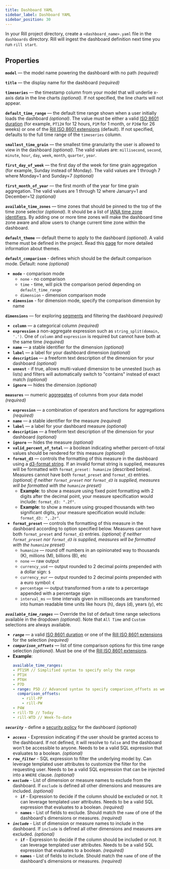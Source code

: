 ```yaml
---
title: Dashboard YAML
sidebar_label: Dashboard YAML
sidebar_position: 30
---
```


In your Rill project directory, create a `<dashboard_name>.yaml` file in the `dashboards` directory. Rill will ingest the dashboard definition next time you run `rill start`.

## Properties

**`model`** — the model name powering the dashboard with no path _(required)_

**`title`** — the display name for the dashboard _(required)_

**`timeseries`** — the timestamp column from your model that will underlie x-axis data in the line charts _(optional)_. If not specified, the line charts will not appear.

**`default_time_range`** — the default time range shown when a user initially loads the dashboard _(optional)_. The value must be either a valid [ISO 8601 duration](https://en.wikipedia.org/wiki/ISO_8601#Durations) (for example, `PT12H` for 12 hours, `P1M` for 1 month, or `P26W` for 26 weeks) or one of the [Rill ISO 8601 extensions](../rill-iso-extensions.md#extensions) (default). If not specified, defaults to the full time range of the `timeseries` column.

**`smallest_time_grain`** — the smallest time granularity the user is allowed to view in the dashboard _(optional)_. The valid values are: `millisecond`, `second`, `minute`, `hour`, `day`, `week`, `month`, `quarter`, `year`.

**`first_day_of_week`** — the first day of the week for time grain aggregation (for example, Sunday instead of Monday). The valid values are 1 through 7 where Monday=1 and Sunday=7 _(optional)_

**`first_month_of_year`** — the first month of the year for time grain aggregation. The valid values are 1 through 12 where January=1 and December=12 _(optional)_

**`available_time_zones`** — time zones that should be pinned to the top of the time zone selector _(optional)_. It should be a list of [IANA time zone identifiers](https://en.wikipedia.org/wiki/List_of_tz_database_time_zones). By adding one or more time zones will make the dashboard time zone aware and allow users to change current time zone within the dashboard.

**`default_theme`** — default theme to apply to the dashboard _(optional)_. A valid theme must be defined in the project. Read this [page](./themes.md) for more detailed information about themes.

**`default_comparison`** - defines which should be the default comparison mode. Default: none _(optional)_
  - **`mode`** - comparison mode
    - `none` - no comparison
    - `time` - time, will pick the comparison period depending on `default_time_range`
    - `dimension` - dimension comparison mode
  - **`dimension`** - for dimension mode, specify the comparison dimension by name

**`dimensions`** — for exploring [segments](../../develop/metrics-dashboard#dimensions) and filtering the dashboard _(required)_
  - **`column`** — a categorical column _(required)_ 
  - **`expression`** a non-aggregate expression such as `string_split(domain, '.')`. One of `column` and `expression` is required but cannot have both at the same time _(required)_
  - **`name`** — a stable identifier for the dimension _(optional)_
  - **`label`** — a label for your dashboard dimension _(optional)_ 
  - **`description`** — a freeform text description of the dimension for your dashboard _(optional)_
  - **`unnest`** - if true, allows multi-valued dimension to be unnested (such as lists) and filters will automatically switch to "contains" instead of exact match _(optional)_
  - **`ignore`** — hides the dimension _(optional)_ 

**`measures`** — numeric [aggregates](../../develop/metrics-dashboard#measures) of columns from your data model  _(required)_
  - **`expression`** — a combination of operators and functions for aggregations _(required)_ 
  - **`name`** — a stable identifier for the measure _(required)_
  - **`label`** — a label for your dashboard measure _(optional)_ 
  - **`description`** — a freeform text description of the dimension for your dashboard _(optional)_ 
  - **`ignore`** — hides the measure _(optional)_ 
  - **`valid_percent_of_total`** — a boolean indicating whether percent-of-total values should be rendered for this measure _(optional)_ 
  - **`format_d3`** — controls the formatting of this measure in the dashboard using a [d3-format string](https://d3js.org/d3-format). If an invalid format string is supplied, measures will be formatted with `format_preset: humanize` (described below). Measures cannot have both `format_preset` and `format_d3` entries. _(optional; if neither `format_preset` nor `format_d3` is supplied, measures will be formatted with the `humanize` preset)_
    - **Example**: to show a measure using fixed point formatting with 2 digits after the decimal point, your measure specification would include: `format_d3: ".2f"`.
    - **Example**: to show a measure using grouped thousands with two significant digits, your measure specification would include: `format_d3: ",.2r"`.
  - **`format_preset`** — controls the formatting of this measure in the dashboard according to option specified below. Measures cannot have both `format_preset` and `format_d3` entries. _(optional; if neither `format_preset` nor `format_d3` is supplied, measures will be formatted with the `humanize` preset)_
    - `humanize` — round off numbers in an opinionated way to thousands (K), millions (M), billions (B), etc
    - `none` — raw output
    - `currency_usd` —  output rounded to 2 decimal points prepended with a dollar sign: `$`
    - `currency_eur` —  output rounded to 2 decimal points prepended with a euro symbol: `€`
    - `percentage` — output transformed from a rate to a percentage appended with a percentage sign
    - `interval_ms` — time intervals given in milliseconds are transformed into human readable time units like hours (h), days (d), years (y), etc

_**`available_time_ranges`**_ — Override the list of default time range selections available in the dropdown _(optional)_. Note that `All Time` and `Custom` selections are always available.
  - _**`range`**_ — a valid [ISO 8601 duration](https://en.wikipedia.org/wiki/ISO_8601#Durations) or one of the [Rill ISO 8601 extensions](../rill-iso-extensions.md#extensions) for the selection _(required)_
  - _**`comparison_offsets`**_ — list of time comparison options for this time range selection _(optional)_. Must be one of the [Rill ISO 8601 extensions](../rill-iso-extensions.md#extensions).
  - **Example**:
    ```yaml
    available_time_ranges:
    - PT15M // Simplified syntax to specify only the range
    - PT1H
    - PT6H
    - P7D
    - range: P5D // Advanced syntax to specify comparison_offsets as well
      comparison_offsets:
        - rill-PP
        - rill-PW
    - P4W
    - rill-TD // Today
    - rill-WTD // Week-To-date
    ```

_**`security`**_ - define a [security policy](../../develop/security) for the dashboard _(optional)_
  - _**`access`**_ - Expression indicating if the user should be granted access to the dashboard. If not defined, it will resolve to `false` and the dashboard won't be accessible to anyone. Needs to be a valid SQL expression that evaluates to a boolean. _(optional)_
  - _**`row_filter`**_ - SQL expression to filter the underlying model by. Can leverage templated user attributes to customize the filter for the requesting user. Needs to be a valid SQL expression that can be injected into a `WHERE` clause. _(optional)_
  - _**`exclude`**_ - List of dimension or measure names to exclude from the dashboard. If `exclude` is defined all other dimensions and measures are included. _(optional)_
    - **`if`** - Expression to decide if the column should be excluded or not. It can leverage templated user attributes. Needs to be a valid SQL expression that evaluates to a boolean. _(required)_
    - **`names`** - List of fields to exclude. Should match the `name` of one of the dashboard's dimensions or measures. _(required)_
  - _**`include`**_ - List of dimension or measure names to include in the dashboard. If `include` is defined all other dimensions and measures are excluded. _(optional)_
    - **`if`** - Expression to decide if the column should be included or not. It can leverage templated user attributes. Needs to be a valid SQL expression that evaluates to a boolean. _(required)_
    - **`names`** - List of fields to include. Should match the `name` of one of the dashboard's dimensions or measures. _(required)_
